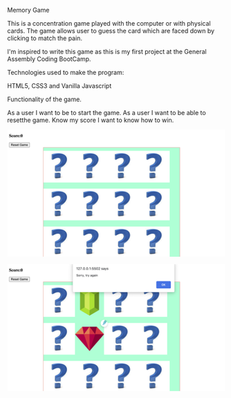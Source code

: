  Memory Game

 This is a concentration game played with the computer or with physical cards. The game allows user to guess the card which are faced down by clicking to match the pain.

 I'm inspired to write this game as this is my first project at the General Assembly Coding BootCamp.


 Technologies used to make the program:

 HTML5, CSS3 and Vanilla Javascript


 Functionality of the game.

 As a user I want to be to start the game.
 As a user I want to be able to resetthe game.
 Know my score
 I want to  know how to win.

![Alt text](images/Screenshot%202023-01-08%20at%209.00.36%20PM.png)
 
![Alt text](images/Screenshot%202023-01-08%20at%209.01.03%20PM.png)



